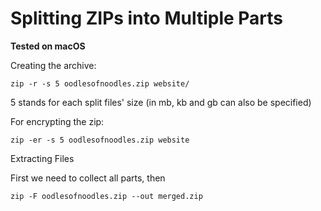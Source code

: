 # Splitting ZIPs into Multiple Parts

**Tested on macOS**

Creating the archive:

```
zip -r -s 5 oodlesofnoodles.zip website/
```

5 stands for each split files' size (in mb, kb and gb can also be specified)

For encrypting the zip:

```
zip -er -s 5 oodlesofnoodles.zip website
```

Extracting Files

First we need to collect all parts, then

```
zip -F oodlesofnoodles.zip --out merged.zip
```
